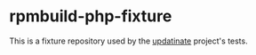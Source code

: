 # rpmbuild-php-fixture

This is a fixture repository used by the [updatinate](https://github.com/pantheon-systems/update-tool) project's tests.
